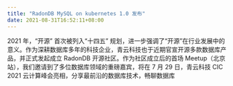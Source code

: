 ```yaml
---
title: "RadonDB MySQL on kubernetes 1.0 发布"
date: 2021-08-31T16:52:11+08:00
---
```

2021 年，“开源” 首次被列入“十四五” 规划，进一步强调了“开源”在行业发展中的意义。作为深耕数据库多年的科技企业，青云科技也于近期官宣开源多款数据库产品，并正式发起成立 RadonDB 开源社区。作为社区成立后的首场 Meetup（北京站），我们邀请到了多位数据库领域的重磅嘉宾，将在 7 月 29 日，青云科技 CIC 2021 云计算峰会亮相，分享最前沿的数据库技术，畅聊数据库
<!--more-->
